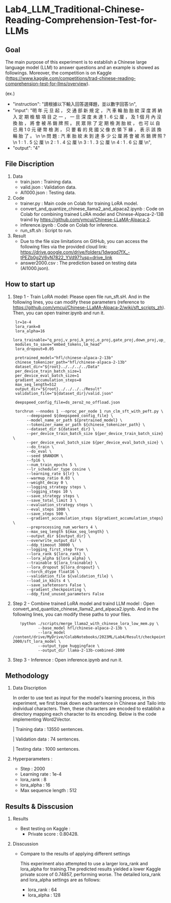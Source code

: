# Lab4_LLM_Traditional-Chinese-Reading-Comprehension-Test-for-LLMs

Goal
-
The main purpose of this experiment is to establish a Chinese large language model (LLM) to answer questions and an example is showed as followings. Moreover, the competition is on Kaggle (https://www.kaggle.com/competitions/trad-chinese-reading-comprehension-test-for-llms/overview).

(ex.)
- "instruction": "請根據以下輸入回答選擇題，並以數字回答:\n",
- "input": "明 年 元 旦 起 ， 交 通 部 新 規 定 ， 汽 車 輪 胎 胎 紋 深 度 將 納 入 定 期 檢 驗 項 目 之 一 ， 一 旦 深 度 未 達 1 . 6 公 厘 ， 及 1 個 月 內 沒 換 胎 ， 將 會 被 吊 銷 牌 照 。 民 眾 除 了 定 期 檢 測 胎 紋 ， 也 可 以 自 已 用 1 0 元 硬 幣 檢 測 ， 只 要 看 的 見 國 父 像 衣 領 下 緣 ， 表 示 該 換 輪 胎 了 。 \n \n 問 題 : 汽 車 胎 紋 未 到 達 多 少 公 厘 將 會 被 吊 銷 牌 照 ? \n 1 : 1 . 5 公 厘 \n 2 : 1 . 4 公 厘 \n 3 : 1 . 3 公 厘 \n 4 : 1 . 6 公 厘 \n",
- "output": "4"
  

File Discription
-
1. Data
    - train.json : Training data.
    - valid.json : Validation data.
    - AI1000.json : Testing data. 
2. Code
    - trainer.py : Main code on Colab for training LoRA model.
    - convert_and_quantize_chinese_llama2_and_alpaca2.ipynb : Code on Colab for combining trained LoRA model and Chinese-Alpaca-2-13B traind by https://github.com/ymcui/Chinese-LLaMA-Alpaca-2.
    - inference.ipynb : Code on Colab for inference.
    - run_sft.sh : Script to run.
3. Result
    - Due to the file size limitations on GitHub, you can access the following files via the provided cloud link: 
      https://drive.google.com/drive/folders/1dwgqd7fX_-tPEZb0g2V6yN7822_YVd97?usp=drive_link
    - answer2000.csv : The prediction based on testing data (AI1000.json).
  

How to start up
-
1. Step 1 - Train LoRA model:
Please open file run_sft.sH. And in the following lines, you can modify these parameters (reference to https://github.com/ymcui/Chinese-LLaMA-Alpaca-2/wiki/sft_scripts_zh). Then, you can open trainer.ipynb and run it.

        lr=1e-4
        lora_rank=8
        lora_alpha=16
        lora_trainable="q_proj,v_proj,k_proj,o_proj,gate_proj,down_proj,up_proj"
        modules_to_save="embed_tokens,lm_head"
        lora_dropout=0.05

        pretrained_model="hfl/chinese-alpaca-2-13b"
        chinese_tokenizer_path="hfl/chinese-alpaca-2-13b"
        dataset_dir="${root}../../../../Data"
        per_device_train_batch_size=1
        per_device_eval_batch_size=1
        gradient_accumulation_steps=8
        max_seq_length=512
        output_dir="${root}../../../../Result"
        validation_file="${dataset_dir}/valid.json"

        deepspeed_config_file=ds_zero2_no_offload.json

        torchrun --nnodes 1 --nproc_per_node 1 run_clm_sft_with_peft.py \
             --deepspeed ${deepspeed_config_file} \
             --model_name_or_path ${pretrained_model} \
             --tokenizer_name_or_path ${chinese_tokenizer_path} \
             --dataset_dir ${dataset_dir} \
             --per_device_train_batch_size ${per_device_train_batch_size} \
             --per_device_eval_batch_size ${per_device_eval_batch_size} \
             --do_train \
             --do_eval \
             --seed $RANDOM \
             --fp16 \
             --num_train_epochs 5 \
             --lr_scheduler_type cosine \
             --learning_rate ${lr} \
             --warmup_ratio 0.03 \
             --weight_decay 0 \
             --logging_strategy steps \
             --logging_steps 10 \
             --save_strategy steps \
             --save_total_limit 3 \
             --evaluation_strategy steps \
             --eval_steps 1000 \
             --save_steps 500 \
             --gradient_accumulation_steps ${gradient_accumulation_steps} \
             --preprocessing_num_workers 4 \
             --max_seq_length ${max_seq_length} \
             --output_dir ${output_dir} \
             --overwrite_output_dir \
             --ddp_timeout 30000 \
             --logging_first_step True \
             --lora_rank ${lora_rank} \
             --lora_alpha ${lora_alpha} \
             --trainable ${lora_trainable} \
             --lora_dropout ${lora_dropout} \
             --torch_dtype float16 \
             --validation_file ${validation_file} \
             --load_in_kbits 4 \
             --save_safetensors False \
             --gradient_checkpointing \
             --ddp_find_unused_parameters False
   
2. Step 2 - Combine trained LoRA model and traind LLM model :
   Open convert_and_quantize_chinese_llama2_and_alpaca2.ipynb. And in the following lines, you can modify these paths to your files.
      
          !python ./scripts/merge_llama2_with_chinese_lora_low_mem.py \
                  --base_model hfl/chinese-alpaca-2-13b \
                  --lora_model /content/drive/MyDrive/ColabNotebooks/2023ML/Lab4/Result/checkpoint-2000/sft_lora_model \
                  --output_type huggingface \
                  --output_dir llama-2-13b-combined-2000
3. Step 3 - Inference :
   Open inference.ipynb and run it.

Methodology
-
1. Data Discription

     In order to use text as input for the model's learning process, in this experiment, we first break down each sentence in Chinese and Tailo into individual characters. Then, these characters are encoded to establish a directory mapping each character to its encoding. Below is the code implementing Word2Vector.

    | Training data : 13550 sentences.
   
    | Validation data : 74 sentences.
    
    | Testing data : 1000 sentences.
   
3. Hyperparameters :
    - Step : 2000
    - Learning rate : 1e-4
    - lora_rank : 8
    - lora_alpha : 16
    - Max sequence length : 512


Results & Disscusion
-

1. Results
   - Best testing on Kaggle :
       - Private score : 0.80428.
         
2. Disscussion

     - Compare to the results of applying different settings

          This experiment also attempted to use a larger lora_rank and lora_alpha for training.The predicted results yielded a lower Kaggle private score of 0.74857, performing worse. The detailed lora_rank and lora_alpha settings are as follows:

        - lora_rank : 64
        - lora_alpha : 128
